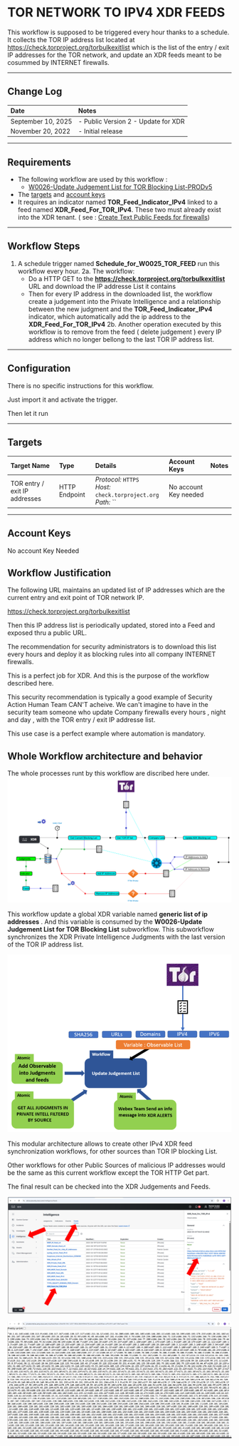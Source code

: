 # TOR NETWORK TO IPV4 XDR FEEDS

This workflow is supposed to be triggered every hour thanks to a schedule. It collects the TOR IP address list located at https://check.torproject.org/torbulkexitlist which is the list of the entry / exit IP addresses for the TOR network, and update an XDR feeds meant to be cosummed by INTERNET firewalls.

---

## Change Log

| Date | Notes |
|:-----|:------|
| September 10, 2025 | - Public Version 2 - Update for XDR |
| November 20, 2022 | - Initial release |


---

## Requirements
* The following workflow are used by this workflow :
	* [W0026-Update Judgement List for TOR Blocking List-PRODv5](https://github.com/pcardotatgit/SecureX_Workflows_and_Stuffs/tree/master/500-SecureX_Workflow_examples/Workflows/update_judgments_in_private_intell)
* The [targets](#targets) and [account keys](#account-keys)
* It requires an indicator named **TOR_Feed_Indicator_IPv4** linked to a feed named **XDR_Feed_For_TOR_IPv4**. These two must already exist into the XDR tenant. ( see : [Create Text Public Feeds for firewalls](https://github.com/pcardotatgit/SecureX_Workflows_and_Stuffs/tree/master/12-create_securex_blocking_lists_for_firewalls))
---

## Workflow Steps
1. A schedule trigger named **Schedule_for_W0025_TOR_FEED** run this workflow every hour.
2a. The workflow:
	* Do a HTTP GET to the **https://check.torproject.org/torbulkexitlist** URL and download the IP addresse List it contains
	* Then for every IP address in the downloaded list, the workflow create a judgement into the Private Intelligence and a relationship between the new judgment and the **TOR_Feed_Indicator_IPv4** indicator, which automatically add the ip address to the  **XDR_Feed_For_TOR_IPv4**
2b. Another operation executed by this workflow is to remove from the feed ( delete judgement ) every IP address which no longer bellong to the last TOR IP address list.

---

## Configuration
There is no specific instructions for this workflow.

Just import it and activate the trigger.

Then let it run


---

## Targets


| Target Name | Type | Details | Account Keys | Notes |
|:------------|:-----|:--------|:-------------|:------|
| TOR entry / exit IP addresses | HTTP Endpoint | _Protocol:_ `HTTPS`<br />_Host:_ `check.torproject.org`<br />_Path:_ ``|No account Key needed||

---

## Account Keys

No account Key Needed

## Workflow Justification

The following URL maintains an updated list of IP addresses which are the current entry and exit point of TOR network IP.

https://check.torproject.org/torbulkexitlist

Then this IP address list is periodically updated, stored into a Feed and exposed thru a public URL.

The recommendation for security administrators is to download this list every hours and deploy it as blocking rules into all company INTERNET firewalls.

This is a perfect job for XDR. And this is the purpose of the workflow described here.

This security recommendation is typically a good example of Security Action Human Team CAN'T acheive. We can't imagine to have in the security team someone who update Company firewalls every hours , night and day , with the TOR entry / exit IP addresse list.

This use case is a perfect example where automation is mandatory.

## Whole Workflow architecture and behavior

The whole processes runt by this workflow are discribed here under.
![](./assets/img/tor-1.png)

This workflow update a global XDR variable named **generic list of ip addresses** . And this variable is consumed by the **W0026-Update Judgement List for TOR Blocking List** subworkflow. This subworkflow synchronizes the XDR Private Intelligence Judgments with the last version of the TOR IP address list.

![](./assets/img/tor-3.png)

This modular architecture allows to create other IPv4 XDR feed synchronization workflows, for other sources than TOR IP blocking List. 

Other workflows for other Public Sources of malicious IP addresses would be the same as this current workflow except the TOR HTTP Get part.

The final result can be checked into the XDR Judgements and Feeds.

![](./assets/img/tor-2.png)

![](./assets/img/tor-5.png)